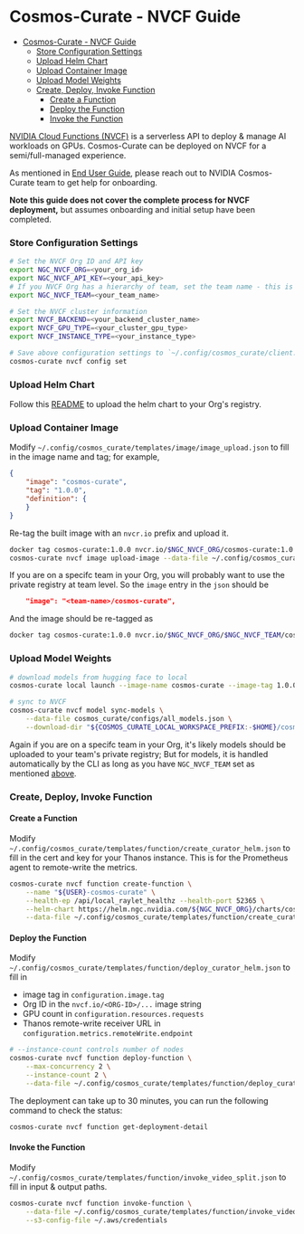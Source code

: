 # Cosmos-Curate - NVCF Guide

- [Cosmos-Curate - NVCF Guide](#cosmos-curate---nvcf-guide)
    - [Store Configuration Settings](#store-configuration-settings)
    - [Upload Helm Chart](#upload-helm-chart)
    - [Upload Container Image](#upload-container-image)
    - [Upload Model Weights](#upload-model-weights)
    - [Create, Deploy, Invoke Function](#create-deploy-invoke-function)
      - [Create a Function](#create-a-function)
      - [Deploy the Function](#deploy-the-function)
      - [Invoke the Function](#invoke-the-function)

[NVIDIA Cloud Functions (NVCF)](https://docs.nvidia.com/cloud-functions/user-guide/latest/cloud-function/overview.html)
is a serverless API to deploy & manage AI workloads on GPUs.
Cosmos-Curate can be deployed on NVCF for a semi/full-managed experience.

As mentioned in [End User Guide](./END_USER_GUIDE.md#launch-pipelines-on-nvidia-dgx-cloud),
please reach out to NVIDIA Cosmos-Curate team to get help for onboarding.

**Note this guide does not cover the complete process for NVCF deployment,** but assumes onboarding and initial setup have been completed.

### Store Configuration Settings

```bash
# Set the NVCF Org ID and API key
export NGC_NVCF_ORG=<your_org_id>
export NGC_NVCF_API_KEY=<your_api_key>
# If you NVCF Org has a hierarchy of team, set the team name - this is rare
export NGC_NVCF_TEAM=<your_team_name>

# Set the NVCF cluster information
export NVCF_BACKEND=<your_backend_cluster_name>
export NVCF_GPU_TYPE=<your_cluster_gpu_type>
export NVCF_INSTANCE_TYPE=<your_instance_type>

# Save above configuration settings to `~/.config/cosmos_curate/client.json`
cosmos-curate nvcf config set
```

### Upload Helm Chart

Follow this [README](../../charts/cosmos-curate/README.md) to upload the helm chart to your Org's registry.

### Upload Container Image

Modify `~/.config/cosmos_curate/templates/image/image_upload.json` to fill in the image name and tag; for example,

```json
{
    "image": "cosmos-curate",
    "tag": "1.0.0",
    "definition": {
    }
}
```

Re-tag the built image with an `nvcr.io` prefix and upload it.

```bash
docker tag cosmos-curate:1.0.0 nvcr.io/$NGC_NVCF_ORG/cosmos-curate:1.0.0
cosmos-curate nvcf image upload-image --data-file ~/.config/cosmos_curate/templates/image/image_upload.json
```

If you are on a specifc team in your Org, you will probably want to use the private registry at team level.
So the `image` entry in the `json` should be

```json
    "image": "<team-name>/cosmos-curate",
```

And the image should be re-tagged as

```bash
docker tag cosmos-curate:1.0.0 nvcr.io/$NGC_NVCF_ORG/$NGC_NVCF_TEAM/cosmos-curate:1.0.0
```

### Upload Model Weights

```bash
# download models from hugging face to local
cosmos-curate local launch --image-name cosmos-curate --image-tag 1.0.0 --curator-path . -- python3 -m cosmos_curate.core.managers.model_cli download

# sync to NVCF
cosmos-curate nvcf model sync-models \
    --data-file cosmos_curate/configs/all_models.json \
    --download-dir "${COSMOS_CURATE_LOCAL_WORKSPACE_PREFIX:-$HOME}/cosmos_curate_local_workspace/models/"
```

Again if you are on a specifc team in your Org, it's likely models should be uploaded to your team's private registry;
But for models, it is handled automatically by the CLI as long as you have `NGC_NVCF_TEAM` set as mentioned [above](#store-configuration-settings).

### Create, Deploy, Invoke Function 

#### Create a Function

Modify `~/.config/cosmos_curate/templates/function/create_curator_helm.json` to fill in the cert and key for your Thanos instance.
This is for the Prometheus agent to remote-write the metrics.

```bash
cosmos-curate nvcf function create-function \
    --name "${USER}-cosmos-curate" \
    --health-ep /api/local_raylet_healthz --health-port 52365 \
    --helm-chart https://helm.ngc.nvidia.com/${NGC_NVCF_ORG}/charts/cosmos-curate-2.0.3.tgz \
    --data-file ~/.config/cosmos_curate/templates/function/create_curator_helm.json
```

#### Deploy the Function

Modify `~/.config/cosmos_curate/templates/function/deploy_curator_helm.json` to fill in
- image tag in `configuration.image.tag`
- Org ID in the `nvcf.io/<ORG-ID>/...` image string
- GPU count in `configuration.resources.requests`
- Thanos remote-write receiver URL in `configuration.metrics.remoteWrite.endpoint`

```bash
# --instance-count controls number of nodes
cosmos-curate nvcf function deploy-function \
    --max-concurrency 2 \
    --instance-count 2 \
    --data-file ~/.config/cosmos_curate/templates/function/deploy_curator_helm.json
```

The deployment can take up to 30 minutes, you can run the following command to check the status:

```bash
cosmos-curate nvcf function get-deployment-detail
```

#### Invoke the Function

Modify `~/.config/cosmos_curate/templates/function/invoke_video_split.json` to fill in input & output paths.

```bash
cosmos-curate nvcf function invoke-function \
    --data-file ~/.config/cosmos_curate/templates/function/invoke_video_split.json \
    --s3-config-file ~/.aws/credentials
```
